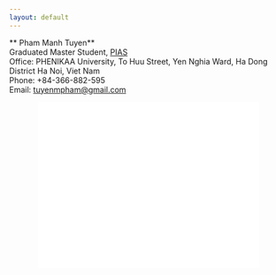 ```yaml
---
layout: default
---
```



** Pham Manh Tuyen** <br />
Graduated Master Student, [PIAS](https://pias.edu.vn/en/) <br />
Office: PHENIKAA University, To Huu Street, Yen Nghia Ward, Ha Dong District
Ha Noi, Viet Nam <br />
Phone: +84-366-882-595 <br />
Email: [tuyenmpham@gmail.com](mailto:tuyenmpham92@gmail.com) <br />

<center><iframe src="[https://maps.app.goo.gl/XTyQNyH4d29xtSi28](https://www.google.com/maps/place/PIAS+-+Phenikaa+Institute+for+Advanced+Study/@20.9612493,105.7474637,15z/data=!4m6!3m5!1s0x313453b0c84d70c5:0x37541345e63c5aac!8m2!3d20.9612493!4d105.7474637!16s%2Fg%2F11r37ywt3t?entry=ttu)" width="400" height="300" style="border:0;" allowfullscreen="" loading="lazy" referrerpolicy="no-referrer-when-downgrade"></iframe></center>
